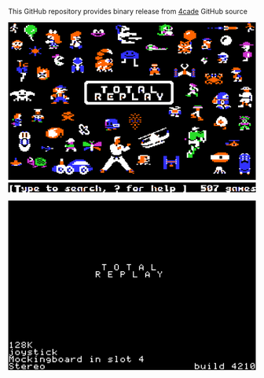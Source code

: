 This GitHub repository provides binary release from [4cade](https://github.com/a2-4am/4cade) GitHub source

![Total Replay Cover Image](https://github.com/appleiifanclub/a2-4am_4cade_bin/blob/ee598376016a196149e718b9f0276fdbca9d4cf0/image/Total%20Replay%20cover.png?raw=true)

![Total Replay build 4210](https://github.com/appleiifanclub/a2-4am_4cade_bin/blob/620de4d2a3e9132165f694917c96dbb7a2535d88/image/Total%20Replay%20build%204210.png?raw=true)
